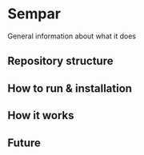 # Sempar

General information about what it does

## Repository structure


## How to run & installation


## How it works


## Future
